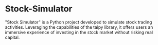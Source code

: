 # Stock-Simulator
"Stock Simulator" is a Python project developed to simulate stock trading activities. Leveraging the capabilities of the taipy library, it offers users an immersive experience of investing in the stock market without risking real capital.
